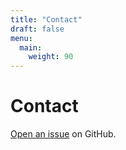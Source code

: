 ```yaml
---
title: "Contact"
draft: false
menu:
  main:
    weight: 90
---
```


# Contact

[Open an issue](https://github.com/darrenmo12309/hugo-mock-landing-page-autodeployed/issues/new) on GitHub.
